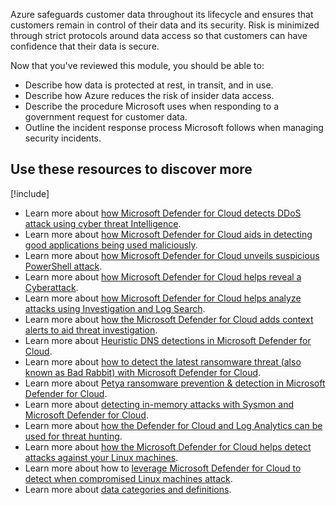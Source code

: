 Azure safeguards customer data throughout its lifecycle and ensures that customers remain in control of their data and its security. Risk is minimized through strict protocols around data access so that customers can have confidence that their data is secure.

Now that you've reviewed this module, you should be able to:

* Describe how data is protected at rest, in transit, and in use.
* Describe how Azure reduces the risk of insider data access.
* Describe the procedure Microsoft uses when responding to a government request for customer data.
* Outline the incident response process Microsoft follows when managing security incidents.

## Use these resources to discover more

[!include[](../../../includes/open-link-in-new-tab-note.md)]

* Learn more about [how Microsoft Defender for Cloud detects DDoS attack using cyber threat Intelligence](https://azure.microsoft.com/blog/how-azure-security-center-detects-ddos-attack-using-cyber-threat-intelligence/).
* Learn more about [how Microsoft Defender for Cloud aids in detecting good applications being used maliciously](https://techcommunity.microsoft.com/t5/security-compliance-and-identity/how-azure-security-center-aids-in-detecting-good-applications/m-p/96672).
* Learn more about [how Microsoft Defender for Cloud unveils suspicious PowerShell attack](https://techcommunity.microsoft.com/t5/security-compliance-and-identity/how-azure-security-center-unveils-suspicious-powershell-attack/td-p/116096).
* Learn more about [how Microsoft Defender for Cloud helps reveal a Cyberattack](https://azure.microsoft.com/blog/how-azure-security-center-helps-reveal-a-cyberattack/).
* Learn more about [how Microsoft Defender for Cloud helps analyze attacks using Investigation and Log Search](https://azure.microsoft.com/blog/how-azure-security-center-helps-analyze-attacks-using-investigation-and-log-search/).
* Learn more about [how the Microsoft Defender for Cloud adds context alerts to aid threat investigation](https://techcommunity.microsoft.com/t5/security-compliance-and-identity/azure-security-center-adds-context-alerts-to-aid-threat/td-p/74556).
* Learn more about [Heuristic DNS detections in Microsoft Defender for Cloud](https://azure.microsoft.com/blog/heuristic-dns-detections-in-azure-security-center/).
* Learn more about [how to detect the latest ransomware threat (also known as Bad Rabbit) with Microsoft Defender for Cloud](https://techcommunity.microsoft.com/t5/security-compliance-and-identity/detect-the-latest-ransomware-threat-aka-bad-rabbit-with-azure/m-p/121692).
* Learn more about [Petya ransomware prevention & detection in Microsoft Defender for Cloud](https://techcommunity.microsoft.com/t5/security-compliance-and-identity/petya-ransomware-prevention-amp-detection-in-azure-security/m-p/83916).
* Learn more about [detecting in-memory attacks with Sysmon and Microsoft Defender for Cloud](https://azure.microsoft.com/blog/detecting-in-memory-attacks-with-sysmon-and-azure-security-center/).
* Learn more about [how the Defender for Cloud and Log Analytics can be used for threat hunting](https://azure.microsoft.com/blog/ways-to-use-azure-security-center-log-analytics-for-threat-hunting/).
* Learn more about [how the Microsoft Defender for Cloud helps detect attacks against your Linux machines](https://techcommunity.microsoft.com/t5/security-compliance-and-identity/how-azure-security-center-helps-detect-attacks-against-your/m-p/186495).
* Learn more about how to [leverage Microsoft Defender for Cloud to detect when compromised Linux machines attack](https://azure.microsoft.com/blog/leverage-azure-security-center-to-detect-when-compromised-linux-machines-attack/).
* Learn more about [data categories and definitions](https://www.microsoft.com/trust-center/privacy/customer-data-definitions).

